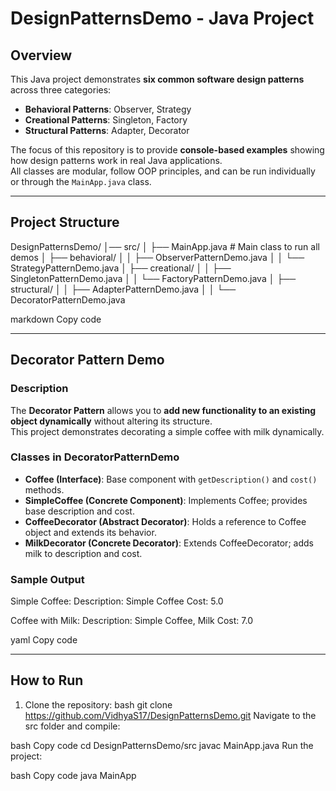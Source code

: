 # DesignPatternsDemo - Java Project

## Overview
This Java project demonstrates **six common software design patterns** across three categories:  
- **Behavioral Patterns**: Observer, Strategy  
- **Creational Patterns**: Singleton, Factory  
- **Structural Patterns**: Adapter, Decorator  

The focus of this repository is to provide **console-based examples** showing how design patterns work in real Java applications.  
All classes are modular, follow OOP principles, and can be run individually or through the `MainApp.java` class.

---

## Project Structure

DesignPatternsDemo/
│── src/
│ ├── MainApp.java # Main class to run all demos
│ ├── behavioral/
│ │ ├── ObserverPatternDemo.java
│ │ └── StrategyPatternDemo.java
│ ├── creational/
│ │ ├── SingletonPatternDemo.java
│ │ └── FactoryPatternDemo.java
│ ├── structural/
│ │ ├── AdapterPatternDemo.java
│ │ └── DecoratorPatternDemo.java

markdown
Copy code

---

## Decorator Pattern Demo

### Description
The **Decorator Pattern** allows you to **add new functionality to an existing object dynamically** without altering its structure.  
This project demonstrates decorating a simple coffee with milk dynamically.

### Classes in DecoratorPatternDemo
- **Coffee (Interface)**: Base component with `getDescription()` and `cost()` methods.
- **SimpleCoffee (Concrete Component)**: Implements Coffee; provides base description and cost.
- **CoffeeDecorator (Abstract Decorator)**: Holds a reference to Coffee object and extends its behavior.
- **MilkDecorator (Concrete Decorator)**: Extends CoffeeDecorator; adds milk to description and cost.

### Sample Output
Simple Coffee:
Description: Simple Coffee
Cost: 5.0

Coffee with Milk:
Description: Simple Coffee, Milk
Cost: 7.0

yaml
Copy code

---

## How to Run

1. Clone the repository:
bash
git clone https://github.com/VidhyaS17/DesignPatternsDemo.git
Navigate to the src folder and compile:

bash
Copy code
cd DesignPatternsDemo/src
javac MainApp.java
Run the project:

bash
Copy code
java MainApp
